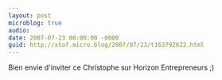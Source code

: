 ```yaml
---
layout: post
microblog: true
audio: 
date: 2007-07-23 00:00:00 -0000
guid: http://xtof.micro.blog/2007/07/23/t163792622.html
---
```

Bien envie d'inviter ce Christophe sur Horizon Entrepreneurs ;)
